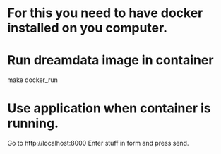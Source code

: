 # For this you need to have docker installed on you computer.

# Run dreamdata image in container
make docker_run

# Use application when container is running.
Go to http://localhost:8000 
Enter stuff in form and press send.

